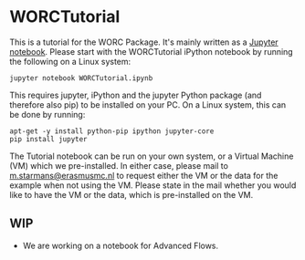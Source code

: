 # WORCTutorial
This is a tutorial for the WORC Package. It's mainly written as a
[Jupyter notebook](http://jupyter.org/install). Please start with
the WORCTutorial iPython notebook by running the following on a Linux system:

    jupyter notebook WORCTutorial.ipynb

This requires jupyter, iPython and the jupyter Python package (and therefore
also pip) to be installed on your PC. On a Linux system, this can be done by
running:

    apt-get -y install python-pip ipython jupyter-core
    pip install jupyter

The Tutorial notebook can be run on your own system, or a Virtual Machine (VM)
which we pre-installed. In either case, please mail to m.starmans@erasmusmc.nl
to request either the VM or the data for the example when not using the VM.
Please state in the mail whether you would like to have the VM or the data,
which is pre-installed on the VM.

## WIP
- We are working on a notebook for Advanced Flows.
